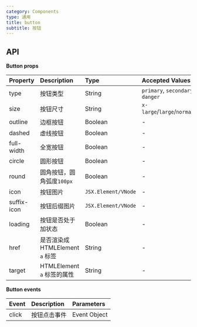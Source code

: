 ```yaml
---
category: Components
type: 通用
title: button
subtitle: 按钮
---
```


## API

**Button props**

| Property    | Description                                        | Type    | Accepted Values                          | Default  |
| :---------- | :------------------------------------------------- | :------ | :--------------------------------------- | :------- |
| type        | 按钮类型                             | String  | `primary`, `secondary`, `link`, `danger` | -        |
| size        | 按钮尺寸                                 | String  | `x-large`/`large`/`normal`/`small`       | `normal` |
| outline     | 边框按钮            | Boolean | -                                        | `false`  |
| dashed      | 虚线按钮              | Boolean | -                                        | `false`  |
| full-width  | 全宽按钮          | Boolean | -                                        | `false`  |
| circle      | 圆形按钮              | Boolean | -                                        | `false`  |
| round      | 圆角按钮，圆角弧度`100px`              | Boolean | -                                        | `false`  |
| icon        | 按钮图片                  | `JSX.Element/VNode`  | -                                        | -        |
| suffix-icon | 按钮后缀图片               | `JSX.Element/VNode`  | -                                        | -        |
| loading     | 按钮是否处于加状态          | Boolean | -                                        | `false`  |
| href        | 是否渲染成 HTMLElement `a` 标签           | String  | -                                        | -        |
| target      | HTMLElement `a` 标签的属性 | String  | -                                        | -        |

**Button events**

| Event | Description               | Parameters   |
| :---- | :------------------------ | :----------- |
| click | 按钮点击事件 | Event Object |
